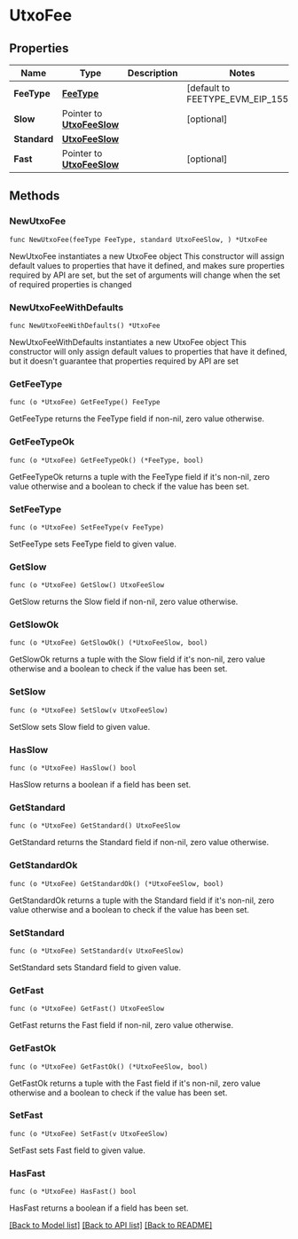 # UtxoFee

## Properties

Name | Type | Description | Notes
------------ | ------------- | ------------- | -------------
**FeeType** | [**FeeType**](FeeType.md) |  | [default to FEETYPE_EVM_EIP_1559]
**Slow** | Pointer to [**UtxoFeeSlow**](UtxoFeeSlow.md) |  | [optional] 
**Standard** | [**UtxoFeeSlow**](UtxoFeeSlow.md) |  | 
**Fast** | Pointer to [**UtxoFeeSlow**](UtxoFeeSlow.md) |  | [optional] 

## Methods

### NewUtxoFee

`func NewUtxoFee(feeType FeeType, standard UtxoFeeSlow, ) *UtxoFee`

NewUtxoFee instantiates a new UtxoFee object
This constructor will assign default values to properties that have it defined,
and makes sure properties required by API are set, but the set of arguments
will change when the set of required properties is changed

### NewUtxoFeeWithDefaults

`func NewUtxoFeeWithDefaults() *UtxoFee`

NewUtxoFeeWithDefaults instantiates a new UtxoFee object
This constructor will only assign default values to properties that have it defined,
but it doesn't guarantee that properties required by API are set

### GetFeeType

`func (o *UtxoFee) GetFeeType() FeeType`

GetFeeType returns the FeeType field if non-nil, zero value otherwise.

### GetFeeTypeOk

`func (o *UtxoFee) GetFeeTypeOk() (*FeeType, bool)`

GetFeeTypeOk returns a tuple with the FeeType field if it's non-nil, zero value otherwise
and a boolean to check if the value has been set.

### SetFeeType

`func (o *UtxoFee) SetFeeType(v FeeType)`

SetFeeType sets FeeType field to given value.


### GetSlow

`func (o *UtxoFee) GetSlow() UtxoFeeSlow`

GetSlow returns the Slow field if non-nil, zero value otherwise.

### GetSlowOk

`func (o *UtxoFee) GetSlowOk() (*UtxoFeeSlow, bool)`

GetSlowOk returns a tuple with the Slow field if it's non-nil, zero value otherwise
and a boolean to check if the value has been set.

### SetSlow

`func (o *UtxoFee) SetSlow(v UtxoFeeSlow)`

SetSlow sets Slow field to given value.

### HasSlow

`func (o *UtxoFee) HasSlow() bool`

HasSlow returns a boolean if a field has been set.

### GetStandard

`func (o *UtxoFee) GetStandard() UtxoFeeSlow`

GetStandard returns the Standard field if non-nil, zero value otherwise.

### GetStandardOk

`func (o *UtxoFee) GetStandardOk() (*UtxoFeeSlow, bool)`

GetStandardOk returns a tuple with the Standard field if it's non-nil, zero value otherwise
and a boolean to check if the value has been set.

### SetStandard

`func (o *UtxoFee) SetStandard(v UtxoFeeSlow)`

SetStandard sets Standard field to given value.


### GetFast

`func (o *UtxoFee) GetFast() UtxoFeeSlow`

GetFast returns the Fast field if non-nil, zero value otherwise.

### GetFastOk

`func (o *UtxoFee) GetFastOk() (*UtxoFeeSlow, bool)`

GetFastOk returns a tuple with the Fast field if it's non-nil, zero value otherwise
and a boolean to check if the value has been set.

### SetFast

`func (o *UtxoFee) SetFast(v UtxoFeeSlow)`

SetFast sets Fast field to given value.

### HasFast

`func (o *UtxoFee) HasFast() bool`

HasFast returns a boolean if a field has been set.


[[Back to Model list]](../README.md#documentation-for-models) [[Back to API list]](../README.md#documentation-for-api-endpoints) [[Back to README]](../README.md)


